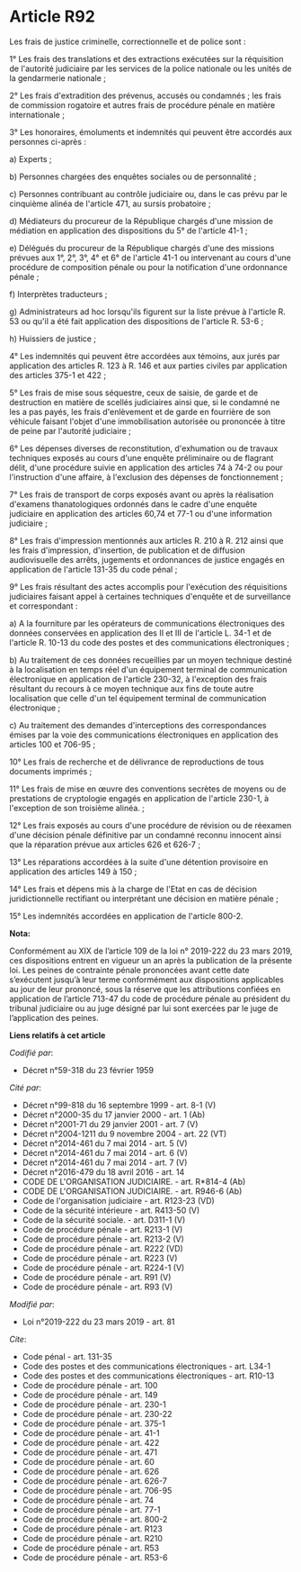 # Article R92

Les frais de justice criminelle, correctionnelle et de police sont : 

1° Les frais des translations et des extractions exécutées sur la réquisition de l'autorité judiciaire par les services de la
police nationale ou les unités de la gendarmerie nationale ; 

2° Les frais d'extradition des prévenus, accusés ou condamnés ; les frais de commission rogatoire et autres frais de
procédure pénale en matière internationale ; 

3° Les honoraires, émoluments et indemnités qui peuvent être accordés aux personnes ci-après : 

a) Experts ; 

b) Personnes chargées des enquêtes sociales ou de personnalité ; 

c) Personnes contribuant au contrôle judiciaire ou, dans le cas prévu par le cinquième alinéa de l'article 471, au
sursis probatoire ; 

d) Médiateurs du procureur de la République chargés d'une mission de médiation en application des dispositions du 5° de
l'article 41-1 ; 

e) Délégués du procureur de la République chargés d'une des missions prévues aux 1°, 2°, 3°, 4° et 6° de l'article 41-1 ou
intervenant au cours d'une procédure de composition pénale ou pour la notification d'une ordonnance pénale ; 

f) Interprètes traducteurs ; 

g) Administrateurs ad hoc lorsqu'ils figurent sur la liste prévue à l'article R. 53 ou qu'il a été fait application des
dispositions de l'article R. 53-6 ; 

h) Huissiers de justice ; 

4° Les indemnités qui peuvent être accordées aux témoins, aux jurés par application des articles R. 123 à R. 146 et aux
parties civiles par application des articles 375-1 et 422 ; 

5° Les frais de mise sous séquestre, ceux de saisie, de garde et de destruction en matière de scellés judiciaires ainsi que,
si le condamné ne les a pas payés, les frais d'enlèvement et de garde en fourrière de son véhicule faisant l'objet d'une
immobilisation autorisée ou prononcée à titre de peine par l'autorité judiciaire ; 

6° Les dépenses diverses de reconstitution, d'exhumation ou de travaux techniques exposés au cours d'une enquête préliminaire
ou de flagrant délit, d'une procédure suivie en application des articles 74 à 74-2 ou pour l'instruction d'une affaire, à
l'exclusion des dépenses de fonctionnement ; 

7° Les frais de transport de corps exposés avant ou après la réalisation d'examens thanatologiques ordonnés dans le cadre
d'une enquête judiciaire en application des articles 60,74 et 77-1 ou d'une information judiciaire ; 

8° Les frais d'impression mentionnés aux articles R. 210 à R. 212 ainsi que les frais d'impression, d'insertion, de
publication et de diffusion audiovisuelle des arrêts, jugements et ordonnances de justice engagés en application de l'article
131-35 du code pénal ; 

9° Les frais résultant des actes accomplis pour l'exécution des réquisitions judiciaires faisant appel à certaines techniques
d'enquête et de surveillance et correspondant : 

a) A la fourniture par les opérateurs de communications électroniques des données conservées en application des II et III de
l'article L. 34-1 et de l'article R. 10-13 du code des postes et des communications électroniques ; 

b) Au traitement de ces données recueillies par un moyen technique destiné à la localisation en temps réel d'un équipement
terminal de communication électronique en application de l'article 230-32, à l'exception des frais résultant du recours à ce
moyen technique aux fins de toute autre localisation que celle d'un tel équipement terminal de communication électronique ; 

c) Au traitement des demandes d'interceptions des correspondances émises par la voie des communications électroniques en
application des articles 100 et 706-95 ; 

10° Les frais de recherche et de délivrance de reproductions de tous documents imprimés ; 

11° Les frais de mise en œuvre des conventions secrètes de moyens ou de prestations de cryptologie engagés en application de
l'article 230-1, à l'exception de son troisième alinéa. ; 

12° Les frais exposés au cours d'une procédure de révision ou de réexamen d'une décision pénale définitive par un condamné
reconnu innocent ainsi que la réparation prévue aux articles 626 et 626-7 ; 

13° Les réparations accordées à la suite d'une détention provisoire en application des articles 149 à 150 ; 

14° Les frais et dépens mis à la charge de l'Etat en cas de décision juridictionnelle rectifiant ou interprétant une décision
en matière pénale ; 

15° Les indemnités accordées en application de l'article 800-2.

**Nota:**

Conformément au XIX de l’article 109 de la loi n° 2019-222 du 23 mars 2019, ces dispositions entrent en vigueur un an après
la publication de la présente loi. Les peines de contrainte pénale prononcées avant cette date s’exécutent jusqu’à leur terme
conformément aux dispositions applicables au jour de leur prononcé, sous la réserve que les attributions confiées en
application de l’article 713-47 du code de procédure pénale au président du tribunal judiciaire ou au juge désigné par lui
sont exercées par le juge de l’application des peines.

**Liens relatifs à cet article**

_Codifié par_:

  - Décret n°59-318 du 23 février 1959

_Cité par_:

  - Décret n°99-818 du 16 septembre 1999 - art. 8-1 (V)
  - Décret n°2000-35 du 17 janvier 2000 - art. 1 (Ab)
  - Décret n°2001-71 du 29 janvier 2001 - art. 7 (V)
  - Décret n°2004-1211 du 9 novembre 2004 - art. 22 (VT)
  - Décret n°2014-461 du 7 mai 2014 - art. 5 (V)
  - Décret n°2014-461 du 7 mai 2014 - art. 6 (V)
  - Décret n°2014-461 du 7 mai 2014 - art. 7 (V)
  - Décret n°2016-479 du 18 avril 2016 - art. 14
  - CODE DE L'ORGANISATION JUDICIAIRE. - art. R*814-4 (Ab)
  - CODE DE L'ORGANISATION JUDICIAIRE. - art. R946-6 (Ab)
  - Code de l'organisation judiciaire - art. R123-23 (VD)
  - Code de la sécurité intérieure - art. R413-50 (V)
  - Code de la sécurité sociale. - art. D311-1 (V)
  - Code de procédure pénale - art. R213-1 (V)
  - Code de procédure pénale - art. R213-2 (V)
  - Code de procédure pénale - art. R222 (VD)
  - Code de procédure pénale - art. R223 (V)
  - Code de procédure pénale - art. R224-1 (V)
  - Code de procédure pénale - art. R91 (V)
  - Code de procédure pénale - art. R93 (V)

_Modifié par_:

  - Loi n°2019-222 du 23 mars 2019 - art. 81

_Cite_:

  - Code pénal - art. 131-35
  - Code des postes et des communications électroniques - art. L34-1
  - Code des postes et des communications électroniques - art. R10-13
  - Code de procédure pénale - art. 100
  - Code de procédure pénale - art. 149
  - Code de procédure pénale - art. 230-1
  - Code de procédure pénale - art. 230-22
  - Code de procédure pénale - art. 375-1
  - Code de procédure pénale - art. 41-1
  - Code de procédure pénale - art. 422
  - Code de procédure pénale - art. 471
  - Code de procédure pénale - art. 60
  - Code de procédure pénale - art. 626
  - Code de procédure pénale - art. 626-7
  - Code de procédure pénale - art. 706-95
  - Code de procédure pénale - art. 74
  - Code de procédure pénale - art. 77-1
  - Code de procédure pénale - art. 800-2
  - Code de procédure pénale - art. R123
  - Code de procédure pénale - art. R210
  - Code de procédure pénale - art. R53
  - Code de procédure pénale - art. R53-6
